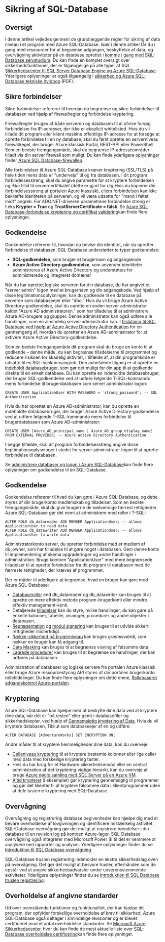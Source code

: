 <properties
   pageTitle="Oversigt over SQL Database-sikkerhed"
   description="Få mere at vide om Azure SQL-Database og SQL Server sikkerhed, herunder forskellene mellem i skyen og SQL Server lokalt når det drejer sig om godkendelse, godkendelse, forbindelsessikkerhed, kryptering og overholdelse af angivne standarder."
   services="sql-database"
   documentationCenter=""
   authors="tmullaney"
   manager="jhubbard"
   editor=""/>

<tags
   ms.service="sql-database"
   ms.devlang="NA"
   ms.topic="article"
   ms.tgt_pltfrm="NA"
   ms.workload="data-management"
   ms.date="06/09/2016"
   ms.author="thmullan;jackr"/>


# <a name="securing-your-sql-database"></a>Sikring af SQL-Database

## <a name="overview"></a>Oversigt

I denne artikel vejledes gennem de grundlæggende regler for sikring af data niveau i et program med Azure SQL-Database. Især i denne artikel får du i gang med ressourcer for at begrænse adgangen, beskyttelse af data, og overvågning aktiviteter på en database oprettet i [komme i gang med SQL-Database selvstudium](sql-database-get-started.md). Du kan finde en komplet oversigt over sikkerhedsfunktioner, der er tilgængelige på alle typer af SQL [Sikkerhedscenter til SQL Server Database Engine og Azure SQL-Database](https://msdn.microsoft.com/library/bb510589). Yderligere oplysninger er også tilgængelig i [sikkerhed og Azure SQL-Database tekniske hvidbog](https://download.microsoft.com/download/A/C/3/AC305059-2B3F-4B08-9952-34CDCA8115A9/Security_and_Azure_SQL_Database_White_paper.pdf) (PDF).

## <a name="connection-security"></a>Sikre forbindelser

Sikre forbindelser refererer til hvordan du begrænse og sikre forbindelser til databasen ved hjælp af firewallregler og forbindelse kryptering.

Firewallregler bruges af både serveren og databasen til at afvise forsøg forbindelser fra IP-adresser, der ikke er eksplicit whitelisted. Hvis du vil tillade dit program eller klient maskine offentlige IP-adresse for at forsøge at oprette forbindelse til en ny database, skal du først oprette en serverniveau firewallregel, der bruger Azure klassisk Portal, REST-API eller PowerShell. Som en bedste fremgangsmåde, skal du begrænse IP-adresseområder tilladt via din server firewall som muligt. Du kan finde yderligere oplysninger finder [Azure SQL Database-firewallen](https://msdn.microsoft.com/library/ee621782).

Alle forbindelser til Azure SQL-Database kræver kryptering (SSL/TLS) på hele tiden mens data er "undervejs" til og fra databasen. I dit program forbindelsesstreng, skal du angive parametre for at kryptere forbindelsen og *ikke* tillid til servercertifikatet (dette er gjort for dig Hvis du kopierer din forbindelsesstreng af portalen Azure klassisk), ellers forbindelsen kan ikke bekræfte identiteten på serveren, og vil være udsatte for "mand i feltet midt" angreb. For ADO.NET-driveren parametrene forbindelse streng er f.eks **Krypter = True** og **TrustServerCertificate = falsk**. Se [Azure SQL Database-forbindelse kryptering og certifikat validering](https://msdn.microsoft.com/library/azure/ff394108#encryption)kan finde flere oplysninger.


## <a name="authentication"></a>Godkendelse

Godkendelse refererer til, hvordan du bevise din identitet, når du opretter forbindelse til databasen. SQL-Database understøtter to typer godkendelse:

 - **SQL-godkendelse**, som bruger et brugernavn og adgangskode
 - **Azure Active Directory-godkendelse**, som anvender identiteter administreres af Azure Active Directory og understøttes for administrerede og integreret domæner

Når du har oprettet logiske serveren for din database, du har angivet et "server admin" logon med et brugernavn og din adgangskode. Ved hjælp af disse legitimationsoplysninger, kan du godkende til en database på serveren som databaseejer eller "dbo." Hvis du vil bruge Azure Active Directory-godkendelse, skal du oprette en anden server administrator kaldet "Azure AD administratoren," som har tilladelse til at administrere Azure AD-brugere og grupper. Denne administrator kan også udføre alle handlinger, som en almindelig server-administrator kan. I [tilslutning til SQL Database ved hjælp af Azure Active Directory Authentication](sql-database-aad-authentication.md) for en gennemgang af, hvordan du opretter en Azure AD-administrator for at aktivere Azure Active Directory-godkendelse.

Som en bedste fremgangsmåde dit program skal du bruge en konto til at godkende – denne måde, du kan begrænse tilladelserne til programmet og reducere risikoen for skadelig aktivitet, i tilfælde af, at din programkode er udsatte til en SQL-injektionsangreb. Den anbefalede tilgang er at oprette en [indeholdt databasebruger](https://msdn.microsoft.com/library/ff929188), som gør det muligt for din app til at godkende direkte til en enkelt database. Du kan oprette en indeholdte databasebruger, der bruger SQL-godkendelse ved at udføre følgende T-SQL-kommando mens forbindelse til brugerdatabasen som server administrator logon:

```
CREATE USER ApplicationUser WITH PASSWORD = 'strong_password'; -- SQL Authentication
```

Hvis du har oprettet en Azure AD-administrator, kan du oprette en indeholdte databasebruger, der bruger Azure Active Directory-godkendelse ved at udføre følgende T-SQL-kommando mens forbindelse til brugerdatabasen som Azure AD-administrator:

```
CREATE USER [Azure_AD_principal_name | Azure_AD_group_display_name] FROM EXTERNAL PROVIDER; -- Azure Active Directory Authentication
```

I begge tilfælde, skal dit program forbindelsesstreng angive disse legitimationsoplysninger i stedet for server administrator logon til at oprette forbindelse til databasen.

Se [administrere databaser og logon i Azure SQL-Database](sql-database-manage-logins.md)kan finde flere oplysninger om godkendelse til en SQL-Database.


## <a name="authorization"></a>Godkendelse
Godkendelse refererer til hvad du kan gøre i Azure SQL-Database, og dette styres af din brugerkonto medlemskab og tilladelser. Som en bedste fremgangsmåde, skal du give brugerne de nødvendige færrest rettigheder. Azure SQL-Database gør det nemt at administrere med roller i T-SQL:

```
ALTER ROLE db_datareader ADD MEMBER ApplicationUser; -- allows ApplicationUser to read data
ALTER ROLE db_datawriter ADD MEMBER ApplicationUser; -- allows ApplicationUser to write data
```

Administratorkonto server, du opretter forbindelse med er medlem af db_owner, som har tilladelse til at gøre noget i databasen. Gem denne konto til implementering af skema opgraderinger og andre handlinger i administration. Bruge kontoen "ApplicationUser" med mere begrænsede tilladelser til at oprette forbindelse fra dit program til databasen med de færreste rettigheder, der kræves af programmet.

Der er måder til yderligere at begrænse, hvad en bruger kan gøre med Azure SQL-Database:

* [Databaseroller](https://msdn.microsoft.com/library/ms189121) end db_datareader og db_datawriter kan bruges til at oprette en mere effektiv metode program-brugerkonti eller mindre effektiv management-konti.
* Detaljerede [tilladelser](https://msdn.microsoft.com/library/ms191291) kan du styre, hvilke handlinger, du kan gøre på enkelte kolonner, tabeller, visninger, procedurer og andre objekter i databasen.
* [Repræsentation](https://msdn.microsoft.com/library/vstudio/bb669087) og [modul signering](https://msdn.microsoft.com/library/bb669102) kan bruges til at udvide sikkert rettigheder midlertidigt.
* [Række-sikkerhed på brugerniveau](https://msdn.microsoft.com/library/dn765131) kan bruges grænseværdi, som rækker en bruger kan få adgang til.
* [Data Masking](sql-database-dynamic-data-masking-get-started.md) kan bruges til at begrænse visning af følsomme data.
* [Lagrede procedurer](https://msdn.microsoft.com/library/ms190782) kan bruges til at begrænse de handlinger, der kan udføres på databasen.

Administration af databaser og logiske servere fra portalen Azure klassisk eller bruge Azure ressourcestyring API styres af din portalen brugerkonto rolletildelinger. Du kan finde flere oplysninger om dette emne, [Rollebaseret adgangskontrol Azure-portalen](../active-directory./role-based-access-control-configure.md).


## <a name="encryption"></a>Kryptering

Azure SQL-Database kan hjælpe med at beskytte dine data ved at kryptere dine data, når det er "på resten" eller gemt i databasefiler og sikkerhedskopier, ved hjælp af [Gennemsigtig kryptering af Data](http://go.microsoft.com/fwlink/?LinkId=526242). Hvis du vil kryptere databasen, Tilslut som databaseejer af en og udføre:

```
ALTER DATABASE [AdventureWorks] SET ENCRYPTION ON;
```

Andre måder til at kryptere hemmeligheder dine data, kan du overveje:

* [Celleniveau kryptering](https://msdn.microsoft.com/library/ms179331.aspx) til at kryptere bestemte kolonner eller lige celler med data med forskellige kryptering taster.
* Hvis du har brug for et Hardware sikkerhedsmodul eller en central administration af det kryptering vigtige hierarki, kan du overveje at bruge [Azure nøgle samling med SQL Server på en Azure VM](http://blogs.technet.com/b/kv/archive/2015/01/12/using-the-key-vault-for-sql-server-encryption.aspx).
* [Altid krypteret](https://msdn.microsoft.com/library/mt163865.aspx) (i eksemplet) gør kryptering gennemsigtig til programmer og gør det klienter til at kryptere følsomme data i klientprogrammer uden at dele tasterne kryptering med SQL-Database.

## <a name="auditing"></a>Overvågning

Overvågning og registrering database begivenheder kan hjælpe dig med at bevare overholdelse af lovgivningen og identificere mistænkelig aktivitet. SQL-Database overvågning gør det muligt at registrere hændelser i din database til en revision log på kontoen Azure-lager. SQL-Database overvågning også integrerer med Microsoft Power BI til det er nemmere at analysere ned rapporter og analyser. Yderligere oplysninger finder du se [Introduktion til SQL Database overvågning](sql-database-auditing-get-started.md).

SQL-Database truslen registrering indeholder en ekstra sikkerhedslag oven på overvågning. Det gør det muligt at besvare trusler, efterhånden som de opstår ved at angive sikkerhedsadvarsler under uoverensstemmende aktiviteter. Yderligere oplysninger finder du se [Introduktion til SQL Database truslen registrering](sql-database-threat-detection-get-started.md).  

## <a name="compliance"></a>Overholdelse af angivne standarder

Ud over ovenstående funktioner og funktionalitet, der kan hjælpe dit program, der opfylder forskellige overholdelse af krav til sikkerhed, Azure SQL-Database også deltager i almindelige revisioner og er blevet certificeret mod et antal overholdelse standarder. Se [Microsoft Azure Sikkerhedscenter](https://azure.microsoft.com/support/trust-center/), hvor du kan finde de mest aktuelle liste over [SQL-Database overholdelse certificering](https://azure.microsoft.com/support/trust-center/services/)kan finde flere oplysninger.
